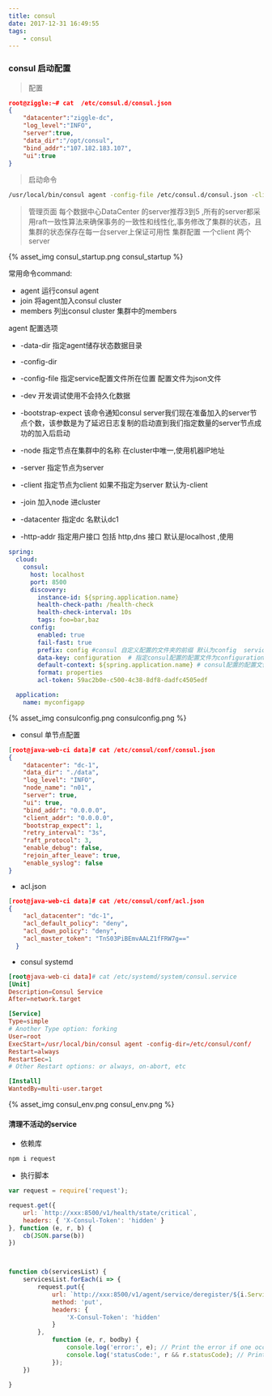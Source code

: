 ```yaml
---
title: consul
date: 2017-12-31 16:49:55
tags:
    - consul 
---
```


### consul 启动配置
> 配置


```json
root@ziggle:~# cat  /etc/consul.d/consul.json 
{
	"datacenter":"ziggle-dc",
	"log_level":"INFO",
	"server":true,
	"data_dir":"/opt/consul",
	"bind_addr":"107.182.183.107",
	"ui":true
}	
```
> 启动命令


```bash
/usr/local/bin/consul agent -config-file /etc/consul.d/consul.json -client=107.107.107.107
```

> 管理页面
每个数据中心DataCenter 的server推荐3到5 ,所有的server都采用raft一致性算法来确保事务的一致性和线性化,事务修改了集群的状态，且集群的状态保存在每一台server上保证可用性
集群配置 一个client 两个server


{% asset_img consul_startup.png consul_startup %}


<!-- more -->

常用命令command:
- agent 运行consul agent
- join  将agent加入consul cluster
- members 列出consul cluster 集群中的members

agent 配置选项
- -data-dir
指定agent储存状态数据目录

- -config-dir

- -config-file
指定service配置文件所在位置 配置文件为json文件

- -dev 
开发调试使用不会持久化数据

- -bootstrap-expect
该命令通知consul server我们现在准备加入的server节点个数，该参数是为了延迟日志复制的启动直到我们指定数量的server节点成功的加入后启动

- -node
指定节点在集群中的名称
在cluster中唯一,使用机器IP地址

- -server
指定节点为server

- -client 
指定节点为client
如果不指定为server 默认为-client

- -join
加入node 进cluster


- -datacenter
指定dc 名默认dc1

- -http-addr
指定用户接口 包括 http,dns 接口 默认是localhost ,使用


```yml
spring:
  cloud:
    consul:
      host: localhost
      port: 8500
      discovery:
        instance-id: ${spring.application.name}
        health-check-path: /health-check
        health-check-interval: 10s
        tags: foo=bar,baz
      config:
        enabled: true
        fail-fast: true
        prefix: config #consul 自定义配置的文件夹的前缀 默认为config  service/"服务名"/"服务tag"/config
        data-key: configuration  # 指定consul配置的配置文件为configuration
        default-context: ${spring.application.name} # consul配置的配置文件父路径
        format: properties
        acl-token: 59ac2b0e-c500-4c38-8df8-dadfc4505edf

  application:
    name: myconfigapp
```

{% asset_img consulconfig.png consulconfig.png %}

<!-- more -->


- consul 单节点配置

```json
[root@java-web-ci data]# cat /etc/consul/conf/consul.json 
{
    "datacenter": "dc-1",
    "data_dir": "./data",
    "log_level": "INFO",
    "node_name": "n01",
    "server": true,
    "ui": true,
    "bind_addr": "0.0.0.0",
    "client_addr": "0.0.0.0",
    "bootstrap_expect": 1,
    "retry_interval": "3s",
    "raft_protocol": 3,
    "enable_debug": false,
    "rejoin_after_leave": true,
    "enable_syslog": false
}

```


- acl.json
```json
[root@java-web-ci data]# cat /etc/consul/conf/acl.json 
{
    "acl_datacenter": "dc-1",
    "acl_default_policy": "deny",
    "acl_down_policy": "deny",
    "acl_master_token": "TnS03PiBEmvAALZ1fFRW7g=="
  }
```

- consul systemd

```conf
[root@java-web-ci data]# cat /etc/systemd/system/consul.service 
[Unit]
Description=Consul Service
After=network.target

[Service]
Type=simple
# Another Type option: forking
User=root
ExecStart=/usr/local/bin/consul agent -config-dir=/etc/consul/conf/
Restart=always
RestartSec=1
# Other Restart options: or always, on-abort, etc

[Install]
WantedBy=multi-user.target
```
{% asset_img consul_env.png consul_env.png %}



#### 清理不活动的service

 - 依赖库
```cmd
npm i request
```
 - 执行脚本
```js
var request = require('request');

request.get({
    url: `http://xxx:8500/v1/health/state/critical`,
    headers: { 'X-Consul-Token': 'hidden' }
}, function (e, r, b) {
    cb(JSON.parse(b))
})



function cb(servicesList) {
    servicesList.forEach(i => {
        request.put({
            url: `http://xxx:8500/v1/agent/service/deregister/${i.ServiceID}`,
            method: 'put',
            headers: {
                'X-Consul-Token': 'hidden'
            }
        },
            function (e, r, bodby) {
                console.log('error:', e); // Print the error if one occurred
                console.log('statusCode:', r && r.statusCode); // Print the response status code if a response was received
            });
    })

}
```